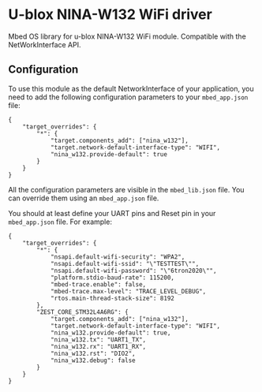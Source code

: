 # U-blox NINA-W132 WiFi driver

Mbed OS library for u-blox NINA-W132 WiFi module. Compatible with the NetWorkInterface API.

## Configuration

To use this module as the default NetworkInterface of your application, you need to add
the following configuration parameters to your `mbed_app.json` file:

```
{
    "target_overrides": {
        "*": {
            "target.components_add": ["nina_w132"],
            "target.network-default-interface-type": "WIFI",
            "nina_w132.provide-default": true
        }
    }
}
```

All the configuration parameters are visible in the `mbed_lib.json` file. You can override them using an `mbed_app.json` file.

You should at least define your UART pins and Reset pin in your `mbed_app.json` file. For example:

```
{
    "target_overrides": {
        "*": {
            "nsapi.default-wifi-security": "WPA2",
            "nsapi.default-wifi-ssid": "\"TESTTEST\"",
            "nsapi.default-wifi-password": "\"6tron2020\"",
            "platform.stdio-baud-rate": 115200,
            "mbed-trace.enable": false,
            "mbed-trace.max-level": "TRACE_LEVEL_DEBUG",
            "rtos.main-thread-stack-size": 8192
        },
        "ZEST_CORE_STM32L4A6RG": {
            "target.components_add": ["nina_w132"],
            "target.network-default-interface-type": "WIFI",
            "nina_w132.provide-default": true,
            "nina_w132.tx": "UART1_TX",
            "nina_w132.rx": "UART1_RX",
            "nina_w132.rst": "DIO2",
            "nina_w132.debug": false
        }
    }
}
```

